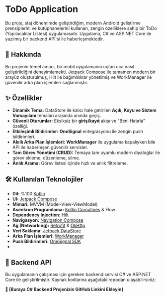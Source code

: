 # ToDo Application
Bu proje, staj dönemimde geliştirdiğim, modern Android geliştirme prensiplerini ve kütüphanelerini kullanan, zengin özelliklere sahip bir ToDo (Yapılacaklar Listesi) uygulamasıdır. Uygulama, C# ve ASP.NET Core ile yazılmış bir backend API'si ile haberleşmektedir.

## 🚀 Hakkında

Bu projenin temel amacı, bir mobil uygulamanın uçtan uca nasıl geliştirildiğini deneyimlemekti. Jetpack Compose ile tamamen modern bir arayüz oluşturulmuş, Hilt ile bağımlılıklar yönetilmiş ve WorkManager ile güvenilir arka plan işlemleri sağlanmıştır.

## ✨ Özellikler

- **Dinamik Tema:** DataStore ile kalıcı hale getirilen **Açık, Koyu ve Sistem Varsayılanı** temaları arasında anında geçiş.
- **Güvenli Oturumlar:** Eksiksiz bir **giriş/kayıt** akışı ve "Beni Hatırla" özelliği.
- **Etkileşimli Bildirimler:** **OneSignal** entegrasyonu ile zengin push bildirimleri.
- **Akıllı Arka Plan İşlemleri:** **WorkManager** ile uygulama kapalıyken bile API ile haberleşen güvenilir servisler.
- **Tam Görev Yönetimi (CRUD):** Temaya tam uyumlu modern diyaloglar ile görev ekleme, düzenleme, silme.
- **Anlık Arama:** Görev listesi içinde hızlı ve anlık filtreleme.

## 🛠️ Kullanılan Teknolojiler

- **Dil:** %100 [Kotlin](https://kotlinlang.org/)
- **UI:** [Jetpack Compose](https://developer.android.com/jetpack/compose)
- **Mimari:** MVVM (Model-View-ViewModel)
- **Asenkron Programlama:** [Kotlin Coroutines](https://kotlinlang.org/docs/coroutines-overview.html) & Flow
- **Dependency Injection:** [Hilt](https://dagger.dev/hilt/)
- **Navigasyon:** [Navigation Compose](https://developer.android.com/jetpack/compose/navigation)
- **Ağ (Networking):** [Retrofit](https://square.github.io/retrofit/) & [OkHttp](https://square.github.io/okhttp/)
- **Veri Saklama:** [Jetpack DataStore](https://developer.android.com/topic/libraries/architecture/datastore) 
- **Arka Plan İşlemleri:** [WorkManager](https://developer.android.com/topic/libraries/architecture/workmanager)
- **Push Bildirimleri:** [OneSignal SDK](https://onesignal.com/)
- 
## 🔗 Backend API

Bu uygulamanın çalışması için gereken backend servisi C# ve ASP.NET Core ile geliştirilmiştir. Kaynak kodlarına aşağıdaki repodan ulaşabilirsiniz:

**🔗 [Buraya C# Backend Projenizin GitHub Linkini Ekleyin]**

